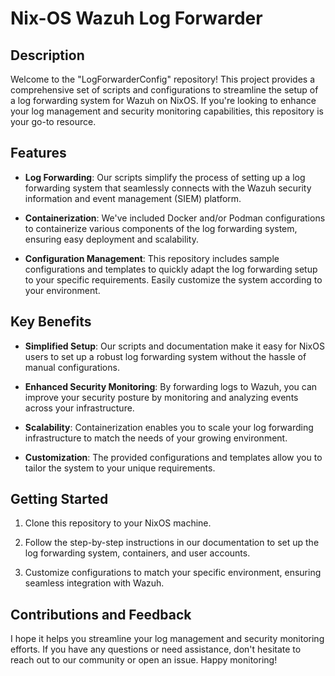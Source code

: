 # Nix-OS Wazuh Log Forwarder
## Description
Welcome to the "LogForwarderConfig" repository! This project provides a comprehensive set of scripts and configurations to streamline the setup of a log forwarding system for Wazuh on NixOS. If you're looking to enhance your log management and security monitoring capabilities, this repository is your go-to resource.

## Features

- **Log Forwarding**: Our scripts simplify the process of setting up a log forwarding system that seamlessly connects with the Wazuh security information and event management (SIEM) platform.

- **Containerization**: We've included Docker and/or Podman configurations to containerize various components of the log forwarding system, ensuring easy deployment and scalability.

- **Configuration Management**: This repository includes sample configurations and templates to quickly adapt the log forwarding setup to your specific requirements. Easily customize the system according to your environment.

## Key Benefits

- **Simplified Setup**: Our scripts and documentation make it easy for NixOS users to set up a robust log forwarding system without the hassle of manual configurations.

- **Enhanced Security Monitoring**: By forwarding logs to Wazuh, you can improve your security posture by monitoring and analyzing events across your infrastructure.

- **Scalability**: Containerization enables you to scale your log forwarding infrastructure to match the needs of your growing environment.

- **Customization**: The provided configurations and templates allow you to tailor the system to your unique requirements.

## Getting Started

1. Clone this repository to your NixOS machine.

2. Follow the step-by-step instructions in our documentation to set up the log forwarding system, containers, and user accounts.

3. Customize configurations to match your specific environment, ensuring seamless integration with Wazuh.

## Contributions and Feedback

I hope it helps you streamline your log management and security monitoring efforts. If you have any questions or need assistance, don't hesitate to reach out to our community or open an issue. Happy monitoring!
